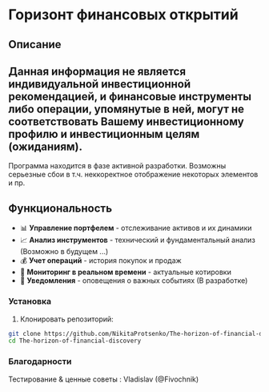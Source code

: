 # Горизонт финансовых открытий 

## Описание
## Данная информация не является индивидуальной инвестиционной рекомендацией, и финансовые инструменты либо операции, упомянутые в ней, могут не соответствовать Вашему инвестиционному профилю и инвестиционным целям (ожиданиям).
Программа находится в фазе активной разработки. Возможны серьезные сбои в т.ч. неккоректное отображение некоторых элементов и пр.

## Функциональность

- 📊 **Управление портфелем** - отслеживание активов и их динамики
- 📈 **Анализ инструментов** - технический и фундаментальный анализ (Возможно в будущем ...)
- 💰 **Учет операций** - история покупок и продаж 
- 📱 **Мониторинг в реальном времени** - актуальные котировки
- 🔔 **Уведомления** - оповещения о важных событиях (В разработке)

### Установка

1. Клонировать репозиторий:
```bash
git clone https://github.com/NikitaProtsenko/The-horizon-of-financial-discovery.git
cd The-horizon-of-financial-discovery
```

### Благодарности

Тестирование & ценные советы : Vladislav (@Fivochnik)